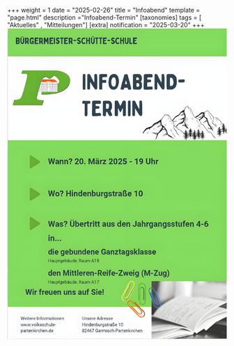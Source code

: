 +++
weight = 1
date = "2025-02-26"
title = "Infoabend"
template = "page.html"
description ="Infoabend-Termin"
[taxonomies]
tags = [ "Aktuelles" , "Mitteilungen"]
[extra]
notification = "2025-03-20"
+++
![](images/plakat.png)

<!-- more -->

